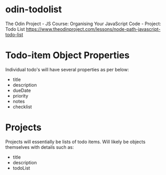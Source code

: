 # odin-todolist
The Odin Project - JS Course: Organising Your JavaScript Code - Project: Todo List
https://www.theodinproject.com/lessons/node-path-javascript-todo-list

# Todo-item Object Properties
Individual todo's will have several properties as per below:
- title
- description
- dueDate
- priority
- notes
- checklist

# Projects
Projects will essentially be lists of todo items.
Will likely be objects themselves with details such as:
- title
- description
- todoList
